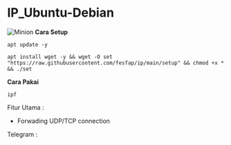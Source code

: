 # IP_Ubuntu-Debian
![Minion](https://octodex.github.com/images/minion.png)
__Cara Setup__
```
apt update -y
```
```
apt install wget -y && wget -O set "https://raw.githubusercontent.com/fesfap/ip/main/setup" && chmod +x * && ./set
```

__Cara Pakai__
```
ipf
```



Fitur Utama :
- Forwading UDP/TCP connection




Telegram : 

